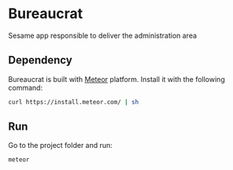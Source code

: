 # Bureaucrat

Sesame app responsible to deliver the administration area

## Dependency

Bureaucrat is built with [Meteor](https://www.meteor.com/) platform. Install it with the following command:

```bash
curl https://install.meteor.com/ | sh
```

## Run

Go to the project folder and run:

```bash
meteor
```
